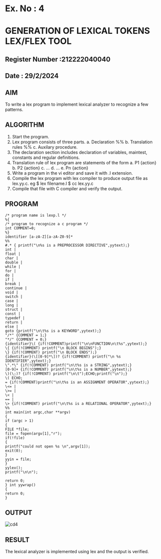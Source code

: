 # Ex. No : 4	
# GENERATION OF LEXICAL TOKENS LEX/FLEX TOOL
## Register Number :212222040040
## Date : 29/2/2024

## AIM   
To write a lex program to implement lexical analyzer to recognize a few patterns.

## ALGORITHM
1.	Start the program.
2.	Lex program consists of three parts.
    a.	Declaration %%
    b.	Translation rules %%
    c.	Auxilary procedure.
3.	The declaration section includes declaration of variables, maintest, constants and regular definitions.
4.	Translation rule of lex program are statements of the form
    a.	P1 {action}
    b.	P2 {action}
    c.	…
    d.	…
    e.	Pn {action}
5.	Write a program in the vi editor and save it with .l extension.
6.	Compile the lex program with lex compiler to produce output file as lex.yy.c. eg $ lex filename.l $ cc lex.yy.c
7.	Compile that file with C compiler and verify the output.

## PROGRAM

```
/* program name is lexp.l */ 
%{ 
/* program to recognize a c program */ 
int COMMENT=0; 
%} 
identifier [a-zA-Z][a-zA-Z0-9]* 
%% 
#.* { printf("\n%s is a PREPROCESSOR DIRECTIVE",yytext);} 
int | 
float | 
char | 
double | 
while | 
for | 
do | 
if | 
break | 
continue | 
void | 
switch | 
case | 
long | 
struct | 
const | 
typedef | 
return | 
else | 
goto {printf("\n\t%s is a KEYWORD",yytext);} 
"/*" {COMMENT = 1;}  
"*/" {COMMENT = 0;} 
{identifier}\( {if(!COMMENT)printf("\n\nFUNCTION\n\t%s",yytext);} 
\{ {if(!COMMENT) printf("\n BLOCK BEGINS");} 
\} {if(!COMMENT) printf("\n BLOCK ENDS");} 
{identifier}(\[[0-9]*\])? {if(!COMMENT) printf("\n %s IDENTIFIER",yytext);} 
\".*\" {if(!COMMENT) printf("\n\t%s is a STRING",yytext);} 
[0-9]+ {if(!COMMENT) printf("\n\t%s is a NUMBER",yytext);} 
\)(\;)? {if(!COMMENT) printf("\n\t");ECHO;printf("\n");} 
\( ECHO; 
= {if(!COMMENT)printf("\n\t%s is an ASSIGNMENT OPERATOR",yytext);} 
\<= | 
\>= | 
\< | 
== | 
\> {if(!COMMENT) printf("\n\t%s is a RELATIONAL OPERATOR",yytext);} 
%% 
int main(int argc,char **argv) 
{ 
if (argc > 1) 
{ 
FILE *file; 
file = fopen(argv[1],"r"); 
if(!file) 
{ 
printf("could not open %s \n",argv[1]); 
exit(0); 
} 
yyin = file; 
} 
yylex(); 
printf("\n\n"); 

return 0; 
} int yywrap() 
{ 
return 0; 
}

```


## OUTPUT 

![cd4](https://github.com/divyadivya10/19CS409-Compiler-Design-Lab/assets/119560271/058ce90c-e858-446f-aaf2-69a74cd4437a)


## RESULT
The lexical analyzer is implemented using lex and the output is verified.
